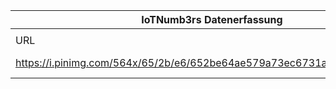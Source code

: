 |IoTNumb3rs Datenerfassung||||||||||||
| ---- | ---- | ---- | ---- | ---- | ---- | ---- | ---- | ---- | ---- | ---- | ---- |
|||||||||||||
|URL|home_url|filename|device_class|device_count|market_class|market_volume|prognosis_year|publication_year|authorship_class|Dropbox folder||
|https://i.pinimg.com/564x/65/2b/e6/652be64ae579a73ec6731a16938c6618.jpg|https://www.intel.com/content/www/us/en/automotive/automotive-overview.html|file5_652be64ae579a73ec6731a16938c6618.jpg||||||||marielledemuth/20181125-1200|N/A|
